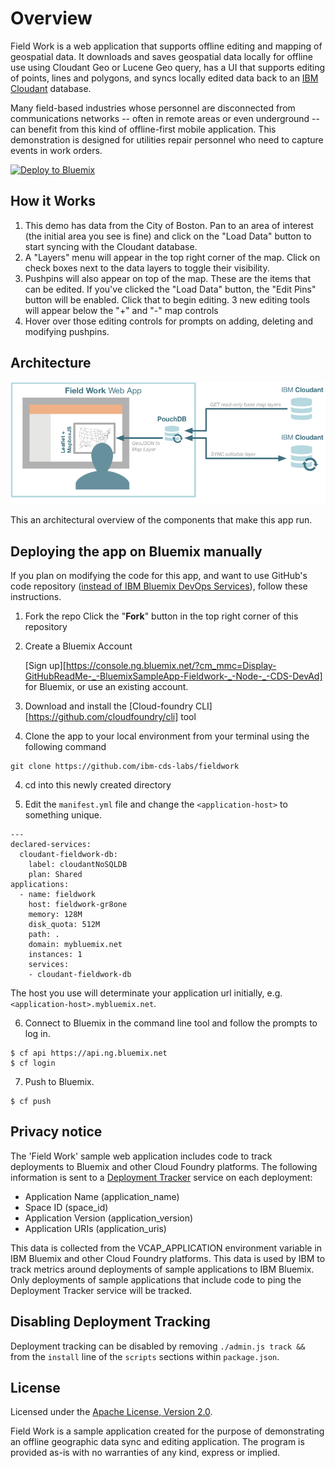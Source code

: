 # Overview

Field Work is a web application that supports offline editing and mapping of geospatial data. It downloads and saves geospatial data locally for offline use using Cloudant Geo or Lucene Geo query, has a UI that supports editing of points, lines and polygons, and syncs locally edited data back to an [IBM Cloudant](https://cloudant.com/) database.

Many field-based industries whose personnel are disconnected from communications networks -- often in remote areas or even underground -- can benefit from this kind of offline-first mobile application.  This demonstration is designed for utilities repair personnel who need to capture events in work orders. 

[![Deploy to Bluemix](https://bluemix.net/deploy/button.png)](https://bluemix.net/deploy)


## How it Works

1. This demo has data from the City of Boston. Pan to an area of interest (the initial area you see is fine) and click on the "Load Data" button to start syncing with the Cloudant database. 
1. A "Layers" menu will appear in the top right corner of the map. Click on check boxes next to the data layers to toggle their visibility. 
1. Pushpins will also appear on top of the map. These are the items that can be edited. If you've clicked the "Load Data" button, the "Edit Pins" button will be enabled. Click that to begin editing. 3 new editing tools will appear below the "+" and "-" map controls
1. Hover over those editing controls for prompts on adding, deleting and modifying  pushpins.

## Architecture

![field work architecture](./fieldwork-app-graphics.png)

This an architectural overview of the components that make this app run.


## Deploying the app on Bluemix manually

If you plan on modifying the code for this app, and want to use GitHub's code repository ([instead of IBM Bluemix DevOps Services](https://hub.jazz.net/)), follow these instructions. 

1. Fork the repo
  Click the "**Fork**" button in the top right corner of this repository
  
1. Create a Bluemix Account

    [Sign up][https://console.ng.bluemix.net/?cm_mmc=Display-GitHubReadMe-_-BluemixSampleApp-Fieldwork-_-Node-_-CDS-DevAd] for Bluemix, or use an existing account.

2. Download and install the [Cloud-foundry CLI][https://github.com/cloudfoundry/cli] tool

3. Clone the app to your local environment from your terminal using the following command

  ```
  git clone https://github.com/ibm-cds-labs/fieldwork
  ```

4. cd into this newly created directory

5. Edit the `manifest.yml` file and change the `<application-host>` to something unique.

  ```
  ---
  declared-services: 
    cloudant-fieldwork-db:
      label: cloudantNoSQLDB
      plan: Shared
  applications:
    - name: fieldwork
      host: fieldwork-gr8one
      memory: 128M
      disk_quota: 512M
      path: .
      domain: mybluemix.net
      instances: 1
      services:
      - cloudant-fieldwork-db
  ```
  The host you use will determinate your application url initially, e.g. `<application-host>.mybluemix.net`.

6. Connect to Bluemix in the command line tool and follow the prompts to log in.

  ```
  $ cf api https://api.ng.bluemix.net
  $ cf login
  ```

7. Push to Bluemix.

  ```
  $ cf push
  ```


## Privacy notice
The 'Field Work' sample web application includes code to track deployments to Bluemix and other Cloud Foundry platforms. The following information is sent to a [Deployment Tracker](https://github.com/cloudant-labs/deployment-tracker) service on each deployment:

* Application Name (application_name)
* Space ID (space_id)
* Application Version (application_version)
* Application URIs (application_uris)

This data is collected from the VCAP_APPLICATION environment variable in IBM Bluemix and other Cloud Foundry platforms. This data is used by IBM to track metrics around deployments of sample applications to IBM Bluemix. Only deployments of sample applications that include code to ping the Deployment Tracker service will be tracked.

## Disabling Deployment Tracking

Deployment tracking can be disabled by removing `./admin.js track && ` from the `install` line of the `scripts` sections within `package.json`.

## License

Licensed under the [Apache License, Version 2.0](LICENSE.txt).


Field Work is a sample application created for the purpose of demonstrating an offline geographic data sync and editing application. The program is provided as-is with no warranties of any kind, express or implied. 